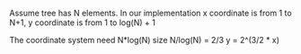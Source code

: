 Assume tree has N elements. 
In our implementation x coordinate is from 1 to N+1, 
y coordinate is from 1 to log(N) + 1

The coordinate system need N*log(N) size
N/log(N) = 2/3
y = 2^(3/2 * x)